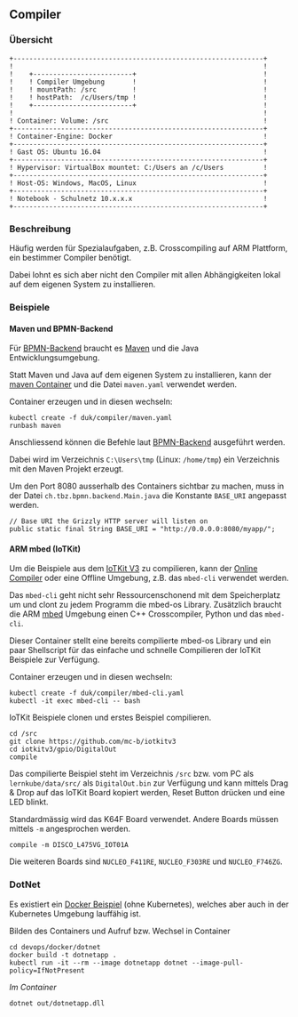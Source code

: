 Compiler 
--------

### Übersicht 

    +---------------------------------------------------------------+
    !                                                               !	
    !    +-------------------------+                                !
    !    ! Compiler Umgebung       !                                !
    !    ! mountPath: /src         !                                !       
    !    ! hostPath:  /c/Users/tmp !                                !       
    !    +-------------------------+                                !
    !                                                               !	
    ! Container: Volume: /src                                       !	
    +---------------------------------------------------------------+
    ! Container-Engine: Docker                                      !	
    +---------------------------------------------------------------+
    ! Gast OS: Ubuntu 16.04                                         !	
    +---------------------------------------------------------------+
    ! Hypervisor: VirtualBox mountet: C:/Users an /c/Users          !	
    +---------------------------------------------------------------+
    ! Host-OS: Windows, MacOS, Linux                                !	
    +---------------------------------------------------------------+
    ! Notebook - Schulnetz 10.x.x.x                                 !                 
    +---------------------------------------------------------------+

### Beschreibung
    
Häufig werden für Spezialaufgaben, z.B. Crosscompiling auf ARM Plattform, ein bestimmer Compiler benötigt.

Dabei lohnt es sich aber nicht den Compiler mit allen Abhängigkeiten lokal auf dem eigenen System zu installieren.

### Beispiele

#### Maven und BPMN-Backend

Für [BPMN-Backend](https://github.com/bernet-tbz/bpmn-tutorial/tree/master/bpmn-backend) braucht es [Maven](https://maven.apache.org/) und die Java Entwicklungsumgebung.

Statt Maven und Java auf dem eigenen System zu installieren, kann der [maven Container](https://hub.docker.com/_/maven/) und die Datei `maven.yaml` verwendet werden.

Container erzeugen und in diesen wechseln:

	kubectl create -f duk/compiler/maven.yaml
	runbash maven
	
Anschliessend können die Befehle laut [BPMN-Backend](https://github.com/bernet-tbz/bpmn-tutorial/tree/master/bpmn-backend) ausgeführt werden.

Dabei wird im Verzeichnis `C:\Users\tmp` (Linux: `/home/tmp`) ein Verzeichnis mit den Maven Projekt erzeugt.

Um den Port 8080 ausserhalb des Containers sichtbar zu machen, muss in der Datei `ch.tbz.bpmn.backend.Main.java` die Konstante `BASE_URI` angepasst werden.

    // Base URI the Grizzly HTTP server will listen on
    public static final String BASE_URI = "http://0.0.0.0:8080/myapp/";

#### ARM mbed (IoTKit)

Um die Beispiele aus dem [IoTKit V3](https://github.com/mc-b/iotkitv3) zu compilieren, kann der [Online Compiler](https://os.mbed.com/compiler/) oder eine Offline Umgebung, z.B. das `mbed-cli` verwendet werden.

Das `mbed-cli` geht nicht sehr Ressourcenschonend mit dem Speicherplatz um und clont zu jedem Programm die mbed-os Library. Zusätzlich braucht die ARM [mbed](https://www.mbed.com/en/) Umgebung einen C++ Crosscompiler, Python und das `mbed-cli`.

Dieser Container stellt eine bereits compilierte mbed-os Library und ein paar Shellscript für das einfache und schnelle Compilieren der IoTKit Beispiele zur Verfügung.

Container erzeugen und in diesen wechseln:

	kubectl create -f duk/compiler/mbed-cli.yaml
	kubectl -it exec mbed-cli -- bash
	
IoTKit Beispiele clonen und erstes Beispiel compilieren.

	cd /src
	git clone https://github.com/mc-b/iotkitv3
	cd iotkitv3/gpio/DigitalOut
	compile
		
Das compilierte Beispiel steht im Verzeichnis `/src` bzw. vom PC als `lernkube/data/src/` als `DigitalOut.bin` zur Verfügung und kann mittels Drag & Drop auf das IoTKit Board kopiert werden, Reset Button drücken und eine LED blinkt.

Standardmässig wird das K64F Board verwendet. Andere Boards müssen mittels `-m` angesprochen werden.

    compile -m DISCO_L475VG_IOT01A
    
Die weiteren Boards sind `NUCLEO_F411RE`, `NUCLEO_F303RE` und `NUCLEO_F746ZG`.    

### DotNet

Es existiert ein [Docker Beispiel](https://github.com/mc-b/devops/tree/master/docker/dotnet) (ohne Kubernetes), welches aber auch in der Kubernetes Umgebung lauffähig ist.

Bilden des Containers und Aufruf bzw. Wechsel in Container

	cd devops/docker/dotnet
	docker build -t dotnetapp .
	kubectl run -it --rm --image dotnetapp dotnet --image-pull-policy=IfNotPresent
	
*Im Container*

	dotnet out/dotnetapp.dll

